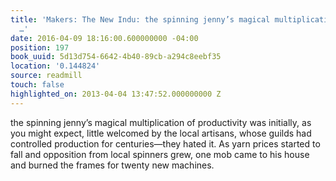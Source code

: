 ```yaml
---
title: 'Makers: The New Indu: the spinning jenny’s magical multiplication of productivity
  …'
date: 2016-04-09 18:16:00.600000000 -04:00
position: 197
book_uuid: 5d13d754-6642-4b40-89cb-a294c8eebf35
location: '0.144824'
source: readmill
touch: false
highlighted_on: 2013-04-04 13:47:52.000000000 Z
---
```


the spinning jenny’s magical multiplication of productivity was initially, as you might expect, little welcomed by the local artisans, whose guilds had controlled production for centuries—they hated it. As yarn prices started to fall and opposition from local spinners grew, one mob came to his house and burned the frames for twenty new machines.